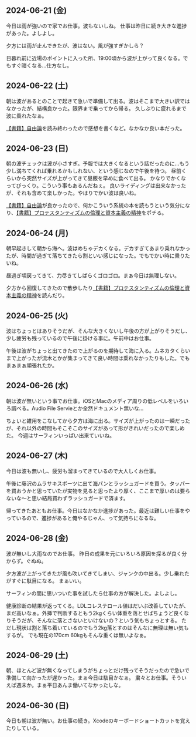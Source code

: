 ## 2024-06-21 (金)

今日は雨が強いので家でお仕事。波もないしね。
仕事は昨日に続き大きな進捗があった。よしよし。

夕方には雨が止んできたが、波はない。風が強すぎかしら？

日暮れ前に近場のポイントに入った所、19:00頃から波が上がって良くなる。でもすぐ暗くなる…仕方なし。

## 2024-06-22 (土)

朝は波があるとのことで起きて急いで準備して出る。波はそこまで大きい訳ではなかったが、結構良かった。限界まで乗ってから帰る。
久しぶりに疲れるまで波に乗れたなぁ。

[【書籍】自由論](%E3%80%90%E6%9B%B8%E7%B1%8D%E3%80%91%E8%87%AA%E7%94%B1%E8%AB%96)を読み終わったので感想を書くなど。なかなか良い本だった。

## 2024-06-23 (日)

朝の波チェックは波が小さすぎ。予報では大きくなるという話だったのに…もう少し満ちてくれば乗れるかもしれない、という感じなので午後を待つ。
昼前くらいから突然サイズが上がってきて昼飯を早めに食べて出る。
かなりでかくなってびっくり。こういう事もあるんだねぇ。
良いライディングは出来なかったが、それも含めて楽しかった。やはりでかい波は良いね。

[【書籍】自由論](%E3%80%90%E6%9B%B8%E7%B1%8D%E3%80%91%E8%87%AA%E7%94%B1%E8%AB%96)が良かったので、何かこういう系統の本を読もうという気分になり、[【書籍】プロテスタンティズムの倫理と資本主義の精神](%E3%80%90%E6%9B%B8%E7%B1%8D%E3%80%91%E3%83%97%E3%83%AD%E3%83%86%E3%82%B9%E3%82%BF%E3%83%B3%E3%83%86%E3%82%A3%E3%82%BA%E3%83%A0%E3%81%AE%E5%80%AB%E7%90%86%E3%81%A8%E8%B3%87%E6%9C%AC%E4%B8%BB%E7%BE%A9%E3%81%AE%E7%B2%BE%E7%A5%9E)をポチる。

## 2024-06-24 (月)

朝早起きして朝から海へ。波はめちゃデカくなる。デカすぎてあまり乗れなかったが、時間が過ぎて落ちてきたら割といい感じになった。でもでかい時に乗りたいね。

昼過ぎ頃戻ってきて、力尽きてしばらくゴロゴロ。まぁ今日は無理しない。

夕方から回復してきたので散歩したり[【書籍】プロテスタンティズムの倫理と資本主義の精神](%E3%80%90%E6%9B%B8%E7%B1%8D%E3%80%91%E3%83%97%E3%83%AD%E3%83%86%E3%82%B9%E3%82%BF%E3%83%B3%E3%83%86%E3%82%A3%E3%82%BA%E3%83%A0%E3%81%AE%E5%80%AB%E7%90%86%E3%81%A8%E8%B3%87%E6%9C%AC%E4%B8%BB%E7%BE%A9%E3%81%AE%E7%B2%BE%E7%A5%9E)を読んだり。

## 2024-06-25 (火)

波はちょっとはありそうだが、そんな大きくないし午後の方が上がりそうだし、少し疲労も残っているので午後に掛ける事に。午前中はお仕事。

午後は波がちょっと出てきたので上がるのを期待して海に入る。ムネカタくらいまで上がったが流木とかが集まってきて良い時間は乗れなかったりもした。でもまぁまぁ頑張れたか。

## 2024-06-26 (水)

朝は波が無いという事でお仕事。iOSとMacのメディア周りの低レベルをいろいろ調べる。Audio File Servieとか全然ドキュメント無いな…

ちょいと雑用をこなしてから夕方は海に出る。サイズが上がったのは一瞬だったが、それ以外の時間もそこそこのサイズがあって形がきれいだったので楽しめた。
今週はサーフィンいっぱい出来ていいね。

## 2024-06-27 (木)

今日は波も無いし、疲労も溜まってきているので大人しくお仕事。

午後に藤沢のムラサキスポーツに出て海パンとラッシュガードを買う。タッパーを買おうかと思っていたが実物を見ると思ったより厚く、ここまで厚いのは要らないな〜と思い結局買わずラッシュガードで済ます。

帰ってきたあともお仕事。今日はなかなか進捗があった。最近は難しい仕事をやっているので、進捗があると俺やるじゃん、って気持ちになるな。

## 2024-06-28 (金)

波が無いし大雨なのでお仕事。
昨日の成果を元にいろいろ原因を探るが良く分からず。ぐぬぬ。

夕方波が上がってきたが風も吹いてきてしまい、ジャンクの中出る。少し乗れたがすぐに駄目になる。
まぁいい。

サーフィンの間に思いついた事を試したら仕事の方が解決した。よしよし。

健康診断の結果が返ってくる。LDLコレステロール値はだいぶ改善していたが、まだ高いなぁ。外挿で判断するともう2kgくらい体重を落とせばちょうど良くなりそうだが、そんなに落とさないといけないの？という気もちょっとする。
ただし現状は割と落ち着いているのでもう2kg落とすのはそんなに無理は無い気もするが。
でも現在の170cm 60kgもそんな重くは無いよなぁ。

## 2024-06-29 (土)

朝、ほとんど波が無くなってしまうがちょっとだけ残ってそうだったので急いで準備して向かったが遅かった。まぁ今日は駄目かなぁ。
粛々とお仕事。そういえば週末か。まぁ平日あんま働いてなかったしな。

## 2024-06-30 (日)

今日も朝は波が無い。お仕事の続き。Xcodeのキーボードショートカットを覚えたりしている。
